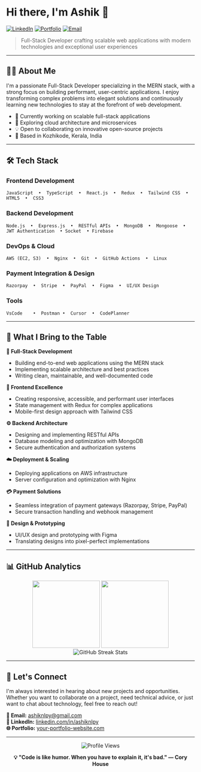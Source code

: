 # Hi there, I'm Ashik 👋

[![LinkedIn](https://img.shields.io/badge/LinkedIn-Connect-0077B5?style=for-the-badge&logo=linkedin)](https://www.linkedin.com/in/ashiknlpy/)
[![Portfolio](https://img.shields.io/badge/Portfolio-Visit-000000?style=for-the-badge&logo=vercel)](https://your-portfolio-website.com)
[![Email](https://img.shields.io/badge/Email-Contact-EA4335?style=for-the-badge&logo=gmail&logoColor=white)](mailto:ashiknlpy@gmail.com)

> Full-Stack Developer crafting scalable web applications with modern technologies and exceptional user experiences

---

## 🧑‍💻 About Me

I'm a passionate Full-Stack Developer specializing in the MERN stack, with a strong focus on building performant, user-centric applications. I enjoy transforming complex problems into elegant solutions and continuously learning new technologies to stay at the forefront of web development.

- 🔭 Currently working on scalable full-stack applications
- 🌱 Exploring cloud architecture and microservices
- 💡 Open to collaborating on innovative open-source projects
- 📍 Based in Kozhikode, Kerala, India

---

## 🛠️ Tech Stack

### Frontend Development
```
JavaScript  •  TypeScript  •  React.js  •  Redux  •  Tailwind CSS  •  HTML5  •  CSS3
```

### Backend Development
```
Node.js  •  Express.js  •  RESTful APIs  •  MongoDB  •  Mongoose  •  JWT Authentication  • Socket  • Firebase
```

### DevOps & Cloud
```
AWS (EC2, S3)  •  Nginx  •  Git  •  GitHub Actions  •  Linux
```

### Payment Integration & Design
```
Razorpay  •  Stripe  •  PayPal  •  Figma  •  UI/UX Design
```
### Tools
```
VsCode    •  Postman •  Cursor  •  CodePlanner 
```
---

## 💼 What I Bring to the Table

**🎯 Full-Stack Development**
- Building end-to-end web applications using the MERN stack
- Implementing scalable architecture and best practices
- Writing clean, maintainable, and well-documented code

**🎨 Frontend Excellence**
- Creating responsive, accessible, and performant user interfaces
- State management with Redux for complex applications
- Mobile-first design approach with Tailwind CSS

**⚙️ Backend Architecture**
- Designing and implementing RESTful APIs
- Database modeling and optimization with MongoDB
- Secure authentication and authorization systems

**☁️ Deployment & Scaling**
- Deploying applications on AWS infrastructure
- Server configuration and optimization with Nginx 

**💳 Payment Solutions**
- Seamless integration of payment gateways (Razorpay, Stripe, PayPal)
- Secure transaction handling and webhook management

**🎨 Design & Prototyping**
- UI/UX design and prototyping with Figma
- Translating designs into pixel-perfect implementations

---

## 📊 GitHub Analytics

<div align="center">
  <img height="180em" src="https://github-readme-stats.vercel.app/api?username=Ashiksyedmuhammad&show_icons=true&theme=tokyonight&include_all_commits=true&count_private=true&hide_border=true"/>
  <img height="180em" src="https://github-readme-stats.vercel.app/api/top-langs/?username=Ashiksyedmuhammad&layout=compact&langs_count=8&theme=tokyonight&hide_border=true"/>
</div>

<div align="center">
  <img src="https://github-readme-streak-stats.herokuapp.com/?user=Ashiksyedmuhammad&theme=tokyonight&hide_border=true" alt="GitHub Streak Stats"/>
</div>

---

## 🤝 Let's Connect

I'm always interested in hearing about new projects and opportunities. Whether you want to collaborate on a project, need technical advice, or just want to chat about technology, feel free to reach out!

**📧 Email:** [ashiknlpy@gmail.com](mailto:ashiknlpy@gmail.com)  
**💼 LinkedIn:** [linkedin.com/in/ashiknlpy](https://www.linkedin.com/in/ashiknlpy/)  
**🌐 Portfolio:** [your-portfolio-website.com](https://your-portfolio-website.com)

---

<div align="center">
  <img src="https://komarev.com/ghpvc/?username=Ashiksyedmuhammad&color=blueviolet&style=flat-square&label=Profile+Views" alt="Profile Views"/>
</div>

<div align="center">
  
  **💡 "Code is like humor. When you have to explain it, it's bad." — Cory House**
  
</div>
